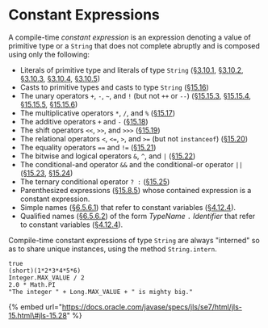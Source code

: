# Constant Expressions

A compile-time _constant expression_ is an expression denoting a value of primitive type or a `String` that does not complete abruptly and is composed using only the following:

* Literals of primitive type and literals of type `String` \([§3.10.1](https://docs.oracle.com/javase/specs/jls/se7/html/jls-3.html#jls-3.10.1), [§3.10.2](https://docs.oracle.com/javase/specs/jls/se7/html/jls-3.html#jls-3.10.2), [§3.10.3](https://docs.oracle.com/javase/specs/jls/se7/html/jls-3.html#jls-3.10.3), [§3.10.4](https://docs.oracle.com/javase/specs/jls/se7/html/jls-3.html#jls-3.10.4), [§3.10.5](https://docs.oracle.com/javase/specs/jls/se7/html/jls-3.html#jls-3.10.5)\)
* Casts to primitive types and casts to type `String` \([§15.16](https://docs.oracle.com/javase/specs/jls/se7/html/jls-15.html#jls-15.16)\)
* The unary operators `+`, `-`, `~`, and `!` \(but not `++` or `--`\) \([§15.15.3](https://docs.oracle.com/javase/specs/jls/se7/html/jls-15.html#jls-15.15.3), [§15.15.4](https://docs.oracle.com/javase/specs/jls/se7/html/jls-15.html#jls-15.15.4), [§15.15.5](https://docs.oracle.com/javase/specs/jls/se7/html/jls-15.html#jls-15.15.5), [§15.15.6](https://docs.oracle.com/javase/specs/jls/se7/html/jls-15.html#jls-15.15.6)\)
* The multiplicative operators `*`, `/`, and `%` \([§15.17](https://docs.oracle.com/javase/specs/jls/se7/html/jls-15.html#jls-15.17)\)
* The additive operators `+` and `-` \([§15.18](https://docs.oracle.com/javase/specs/jls/se7/html/jls-15.html#jls-15.18)\)
* The shift operators `<<`, `>>`, and `>>>` \([§15.19](https://docs.oracle.com/javase/specs/jls/se7/html/jls-15.html#jls-15.19)\)
* The relational operators `<`, `<=`, `>`, and `>=` \(but not `instanceof`\) \([§15.20](https://docs.oracle.com/javase/specs/jls/se7/html/jls-15.html#jls-15.20)\)
* The equality operators `==` and `!=` \([§15.21](https://docs.oracle.com/javase/specs/jls/se7/html/jls-15.html#jls-15.21)\)
* The bitwise and logical operators `&`, `^`, and `|` \([§15.22](https://docs.oracle.com/javase/specs/jls/se7/html/jls-15.html#jls-15.22)\)
* The conditional-and operator `&&` and the conditional-or operator `||` \([§15.23](https://docs.oracle.com/javase/specs/jls/se7/html/jls-15.html#jls-15.23), [§15.24](https://docs.oracle.com/javase/specs/jls/se7/html/jls-15.html#jls-15.24)\)
* The ternary conditional operator `? :` \([§15.25](https://docs.oracle.com/javase/specs/jls/se7/html/jls-15.html#jls-15.25)\)
* Parenthesized expressions \([§15.8.5](https://docs.oracle.com/javase/specs/jls/se7/html/jls-15.html#jls-15.8.5)\) whose contained expression is a constant expression.
* Simple names \([§6.5.6.1](https://docs.oracle.com/javase/specs/jls/se7/html/jls-6.html#jls-6.5.6.1)\) that refer to constant variables \([§4.12.4](https://docs.oracle.com/javase/specs/jls/se7/html/jls-4.html#jls-4.12.4)\).
* Qualified names \([§6.5.6.2](https://docs.oracle.com/javase/specs/jls/se7/html/jls-6.html#jls-6.5.6.2)\) of the form _TypeName_ `.` _Identifier_ that refer to constant variables \([§4.12.4](https://docs.oracle.com/javase/specs/jls/se7/html/jls-4.html#jls-4.12.4)\).

Compile-time constant expressions of type `String` are always "interned" so as to share unique instances, using the method `String.intern`.

```text
true
(short)(1*2*3*4*5*6)
Integer.MAX_VALUE / 2
2.0 * Math.PI
"The integer " + Long.MAX_VALUE + " is mighty big."
```

{% embed url="https://docs.oracle.com/javase/specs/jls/se7/html/jls-15.html\#jls-15.28" %}

